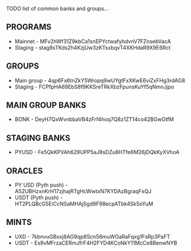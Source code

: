TODO list of common banks and groups...

## PROGRAMS
* Mainnet - MFv2hWf31Z9kbCa1snEPYctwafyhdvnV7FZnsebVacA
* Staging - stag8sTKds2h4KzjUw3zKTsxbqvT4XKHdaR9X9E6Rct

## GROUPS
* Main group - 4qp6Fx6tnZkY5Wropq9wUYgtFxXKwE6viZxFHg3rdAG8
* Staging - FCPfpHA69EbS8f9KKSreTRkXbzFpunsKuYf5qNmnJjpo


## MAIN GROUP BANKS
* BONK - DeyH7QxWvnbbaVB4zFrf4hoq7Q8z1ZT14co42BGwGtfM

## STAGING BANKS
* PYUSD - Fe5QkKPVAh629UPP5aJ8sDZu8HTfe6M26jDQkKyXVhoA

## ORACLES
* PY USD (Pyth push) - A52UBHzxnKrH17zjhajRTgHcWwtxN7KYDAzBgraqFxQJ
* USDT (Pyth push) - HT2PLQBcG5EiCcNSaMHAjSgd9F98ecpATbk4Sk5oYuM

## MINTS
* UXD - 7kbnvuGBxxj8AG9qp8Scn56muWGaRaFqxg1FsRp3PaFT
* USDT - Es9vMFrzaCERmJfrF4H2FYD4KCoNkY11McCe8BenwNYB
